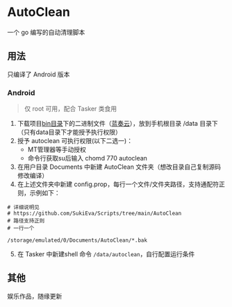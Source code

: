 # AutoClean

一个 go 编写的自动清理脚本


## 用法

只编译了 Android 版本

### Android

> 仅 root 可用，配合 Tasker 类食用

1. 下载项目[bin目录](https://github.com/SukiEva/Scripts/tree/main/AutoClean/bin)下的二进制文件（[蓝奏云](https://suki.lanzoui.com/iZNoNvht42d)），放到手机根目录 /data 目录下（只有data目录下才能授予执行权限）
2. 授予 autoclean 可执行权限(以下二选一)：
    - MT管理器等手动授权
    - 命令行获取su后输入 chomd 770 autoclean
3. 在用户目录 Documents 中新建 AutoClean 文件夹（想改目录自己复制源码修改编译）
4. 在上述文件夹中新建 config.prop，每行一个文件/文件夹路径，支持通配符正则，示例如下：
```shell
# 详细说明见
# https://github.com/SukiEva/Scripts/tree/main/AutoClean
# 路径支持正则
# 一行一个

/storage/emulated/0/Documents/AutoClean/*.bak
```
5. 在 Tasker 中新建shell 命令 `/data/autoclean`，自行配置运行条件


## 其他

娱乐作品，随缘更新

